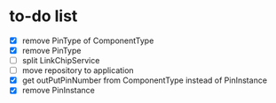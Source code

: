 # to-do list
* [x] remove PinType of ComponentType
* [x] remove PinType
* [ ] split LinkChipService
* [ ] move repository to application
* [x] get outPutPinNumber from ComponentType instead of PinInstance
* [x] remove PinInstance